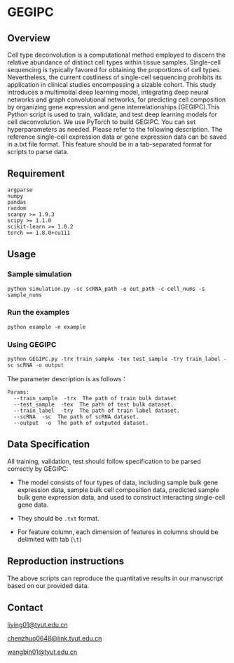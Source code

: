 # GEGIPC

## Overview 

Cell type deconvolution is a computational method employed to discern the relative abundance of distinct cell types within tissue samples. Single-cell sequencing is typically favored for obtaining the proportions of cell types. Nevertheless, the current costliness of single-cell sequencing prohibits its application in clinical studies encompassing a sizable cohort. This study introduces a multimodal deep learning model, integrating deep neural networks and graph convolutional networks, for predicting cell composition by organizing gene expression and gene interrelationships (GEGIPC).This Python script is used to train, validate, and test deep learning models for cell deconvolution. We use PyTorch to build GEGIPC. You can set hyperparameters as needed. Please refer to the following description. The reference single-cell expression data or gene expression data can be saved in a.txt file format. This feature should be in a tab-separated format for scripts to parse data.

## Requirement

```
argparse
numpy
pandas
random
scanpy >= 1.9.3
scipy >= 1.1.0
scikit-learn >= 1.0.2
torch == 1.8.0+cu111
```
## Usage 
### Sample simulation
`python simulation.py -sc scRNA_path -o out_path -c cell_nums -s sample_nums`
### Run the examples
`python example -e example`
### Using GEGIPC
`python GEGIPC.py -trx train_sampke -tex test_sample -try train_label -sc scRNA -o output`

The parameter description is as follows：
```
Params:
  --train_sample  -trx  The path of train bulk dataset
  --test_sample  -tex  The path of test bulk dataset.
  --train_label  -try  The path of train label dataset.
  --scRNA  -sc  The path of scRNA dataset.
  --output  -o  The path of outputed dataset.
```

## Data Specification

All training, validation, test should follow specification to be parsed correctly by GEGIPC:

* The model consists of four types of data, including sample bulk gene expression data, sample bulk cell composition data, predicted sample bulk gene expression data, and used to construct interacting single-cell gene data.

* They should be `.txt` format.

* For feature column, each dimension of features in columns should be delimited with tab (`\t`)


## Reproduction instructions

The above scripts can reproduce the quantitative results in our manuscript based on our provided data.

## Contact 

liying01@tyut.edu.cn

chenzhuo0648@link.tyut.edu.cn

wangbin01@tyut.edu.cn
